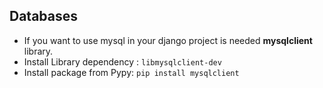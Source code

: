 ## Databases

- If you want to use mysql in your django project is needed **mysqlclient** library.
- Install Library dependency : ```libmysqlclient-dev```
- Install package from Pypy: ```pip install mysqlclient```


